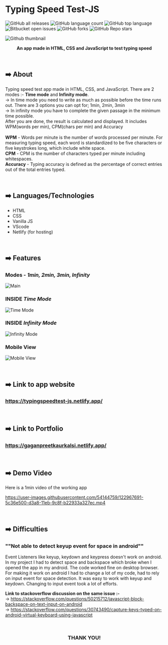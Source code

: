 # Typing Speed Test-JS
![GitHub all releases](https://img.shields.io/github/downloads/GaganpreetKaurKalsi/TypingSpeedTest-JS/total)
![GitHub language count](https://img.shields.io/github/languages/count/GaganpreetKaurKalsi/TypingSpeedTest-JS) 
![GitHub top language](https://img.shields.io/github/languages/top/GaganpreetKaurKalsi/TypingSpeedTest-JS?color=yellow) 
![Bitbucket open issues](https://img.shields.io/bitbucket/issues/GaganpreetKaurKalsi/TypingSpeedTest-JS)
![GitHub forks](https://img.shields.io/github/forks/GaganpreetKaurKalsi/TypingSpeedTest-JS?style=social)
![GitHub Repo stars](https://img.shields.io/github/stars/GaganpreetKaurKalsi/TypingSpeedTest-JS?style=social)

![Github thumbnail](https://user-images.githubusercontent.com/54144759/122932054-0a339680-d38b-11eb-8123-dc8703770109.JPG)

<p align = "center"><b>An app made in HTML, CSS and JavaScript to test typing speed</b></p>
<br>

## ➡️ About
Typing speed test app made in HTML, CSS, and JavaScript. There are 2 modes :- **Time mode** and **Infinity mode**. <br>
-> In time mode you need to write as much as possible before the time runs out. There are 3 options you can opt for; 1min, 2min, 3min <br>
-> In infinity mode you have to complete the given passage in the minimum time possible.<br>
After you are done, the result is calculated and displayed. It includes WPM(words per min), CPM(chars per min) and Accuracy<br><br>
**WPM** - Words per minute is the number of words processed per minute. For measuring typing speed, each word is standardized to be five characters or five keystrokes long, which include white space.<br>
**CPM** - CPM is the number of characters typed per minute including whitespaces.<br>
**Accuracy** - Typing accuracy is defined as the percentage of correct entries out of the total entries typed. <br>

<br>

## ➡️ Languages/Technologies
- HTML
- CSS 
- Vanilla JS
- VScode
- Netlify (for hosting)

<br>

## ➡️ Features

### Modes - _1min, 2min, 3min, Infinity_
![Main](https://media.giphy.com/media/wKoPDy4mp8Lr6IJ9ce/giphy.gif)

### INSIDE _Time Mode_
![Time Mode](https://media.giphy.com/media/sqLvRbZ48HqqfzIOuq/giphy.gif)

### INSIDE _Infinity Mode_
![Infinity Mode](https://media.giphy.com/media/aOpz2JvEjQuyu98CoV/giphy.gif)

### Mobile View
![Mobile View](https://media.giphy.com/media/t9yZHeYOOhY61mHfZB/giphy.gif)
<br>

<br>


## ➡️ Link to app website
### https://typingspeedtest-js.netlify.app/

<br>

## ➡️ Link to Portfolio 
### https://gaganpreetkaurkalsi.netlify.app/

<br>

## ➡️ Demo Video
Here is a 1min video of the working app

https://user-images.githubusercontent.com/54144759/122967691-5c36e500-d3a8-11eb-9c8f-b22933a327ec.mp4

<br>

## ➡️ Difficulties
### ""Not able to detect keyup event for space in android""
Event Listeners like keyup, keydown and keypress doesn't work on android. In my project I had to detect space and backspace which broke when I opened the app in my android. The code worked fine on desktop browser. For making it work on android I had to change a lot of my code, had to rely on input event for space detection. It was easy to work with keyup and keydown. Changing to input event took a lot of efforts.

**Link to stackoverflow discussion on the same issue :-**  <br>
-> https://stackoverflow.com/questions/50215712/javascript-block-backspace-on-text-input-on-android <br>
-> https://stackoverflow.com/questions/30743490/capture-keys-typed-on-android-virtual-keyboard-using-javascript

<br>

<h3 align="center">THANK YOU!</h3>
